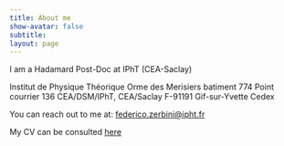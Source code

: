 ```yaml
---
title: About me
show-avatar: false
subtitle: 
layout: page
---
```


I am a Hadamard Post-Doc at IPhT (CEA-Saclay)

Institut de Physique Théorique
Orme des Merisiers batiment 774
Point courrier 136
CEA/DSM/IPhT, CEA/Saclay
F-91191 Gif-sur-Yvette Cedex

You can reach out to me at: [federico.zerbini@ipht.fr](mailto:federico.zerbini@ipht.fr)

My CV can be consulted [here](linktocv)